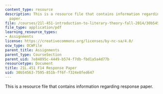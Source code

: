 ```yaml
---
content_type: resource
description: This is a resource file that contains information regarding response
  paper.
file: /courses/21l-451-introduction-to-literary-theory-fall-2014/30b545637595851bff6ff324e8fed647_MIT21L_451F14_Response_Pap.pdf
file_type: application/pdf
learning_resource_types:
- Assignments
license: https://creativecommons.org/licenses/by-nc-sa/4.0/
ocw_type: OCWFile
parent_title: Assignments
parent_type: CourseSection
parent_uid: 7e84895c-4449-b574-f7db-fbd1a5a4d77b
resourcetype: Document
title: 21L.451 F14 Response Paper
uid: 30b54563-7595-851b-ff6f-f324e8fed647
---
```

This is a resource file that contains information regarding response paper.